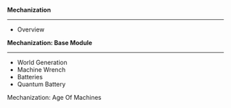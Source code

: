 **Mechanization**
***
* Overview

**Mechanization: Base Module**
***
* World Generation
* Machine Wrench
* Batteries
* Quantum Battery

Mechanization: Age Of Machines